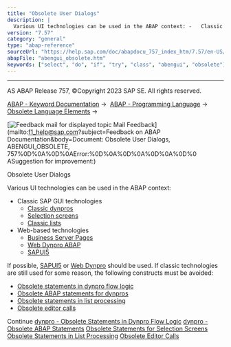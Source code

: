```yaml
---
title: "Obsolete User Dialogs"
description: |
  Various UI technologies can be used in the ABAP context: -   Classic SAP GUI technologies -   Classic dynpros(https://help.sap.com/doc/abapdocu_757_index_htm/7.57/en-US/abenabap_dynpros.htm) -   Selection screens(https://help.sap.com/doc/abapdocu_757_index_htm/7.57/en-US/abenselection_screen.htm
version: "7.57"
category: "general"
type: "abap-reference"
sourceUrl: "https://help.sap.com/doc/abapdocu_757_index_htm/7.57/en-US/abengui_obsolete.htm"
abapFile: "abengui_obsolete.htm"
keywords: ["select", "do", "if", "try", "class", "abengui", "obsolete"]
---
```


* * *

AS ABAP Release 757, ©Copyright 2023 SAP SE. All rights reserved.

[ABAP - Keyword Documentation](https://help.sap.com/doc/abapdocu_757_index_htm/7.57/en-US/abenabap.htm) →  [ABAP - Programming Language](https://help.sap.com/doc/abapdocu_757_index_htm/7.57/en-US/abenabap_reference.htm) →  [Obsolete Language Elements](https://help.sap.com/doc/abapdocu_757_index_htm/7.57/en-US/abenabap_obsolete.htm) → 

 [![](Mail.gif?object=Mail.gif&sap-language=EN "Feedback mail for displayed topic") Mail Feedback](mailto:f1_help@sap.com?subject=Feedback on ABAP Documentation&body=Document: Obsolete User Dialogs, ABENGUI_OBSOLETE, 757%0D%0A%0D%0AError:%0D%0A%0D%0A%0D%0A%0D%0
ASuggestion for improvement:)

Obsolete User Dialogs

Various UI technologies can be used in the ABAP context:

-   Classic SAP GUI technologies
    -   [Classic dynpros](https://help.sap.com/doc/abapdocu_757_index_htm/7.57/en-US/abenabap_dynpros.htm)
    -   [Selection screens](https://help.sap.com/doc/abapdocu_757_index_htm/7.57/en-US/abenselection_screen.htm)
    -   [Classic lists](https://help.sap.com/doc/abapdocu_757_index_htm/7.57/en-US/abenabap_dynpro_list.htm)
-   Web-based technologies
    -   [Business Server Pages](https://help.sap.com/doc/abapdocu_757_index_htm/7.57/en-US/abenbusiness_server_pages_glosry.htm "Glossary Entry")
    -   [Web Dynpro ABAP](https://help.sap.com/doc/abapdocu_757_index_htm/7.57/en-US/abenweb_dynpro_glosry.htm "Glossary Entry")
    -   [SAPUI5](https://help.sap.com/doc/abapdocu_757_index_htm/7.57/en-US/abensapui5_glosry.htm "Glossary Entry")

If possible, [SAPUI5](https://help.sap.com/doc/abapdocu_757_index_htm/7.57/en-US/abensapui5_glosry.htm "Glossary Entry") or [Web Dynpro](https://help.sap.com/doc/abapdocu_757_index_htm/7.57/en-US/abenweb_dynpro_glosry.htm "Glossary Entry") should be used. If classic technologies are still used for some reason, the following constructs must be avoided:

-   [Obsolete statements in dynpro flow logic](https://help.sap.com/doc/abapdocu_757_index_htm/7.57/en-US/abendynpro_obsolet.htm)
-   [Obsolete ABAP statements for dynpros](https://help.sap.com/doc/abapdocu_757_index_htm/7.57/en-US/abenabap_dynpro_obsolet.htm)
-   [Obsolete statements in list processing](https://help.sap.com/doc/abapdocu_757_index_htm/7.57/en-US/abenlists_obsolete.htm)
-   [Obsolete editor calls](https://help.sap.com/doc/abapdocu_757_index_htm/7.57/en-US/abentexteditor.htm)

Continue
[dynpro - Obsolete Statements in Dynpro Flow Logic](https://help.sap.com/doc/abapdocu_757_index_htm/7.57/en-US/abendynpro_obsolet.htm)
[dynpro - Obsolete ABAP Statements](https://help.sap.com/doc/abapdocu_757_index_htm/7.57/en-US/abenabap_dynpro_obsolet.htm)
[Obsolete Statements for Selection Screens](https://help.sap.com/doc/abapdocu_757_index_htm/7.57/en-US/abenselscreen_obsolete.htm)
[Obsolete Statements in List Processing](https://help.sap.com/doc/abapdocu_757_index_htm/7.57/en-US/abenlists_obsolete.htm)
[Obsolete Editor Calls](https://help.sap.com/doc/abapdocu_757_index_htm/7.57/en-US/abentexteditor.htm)